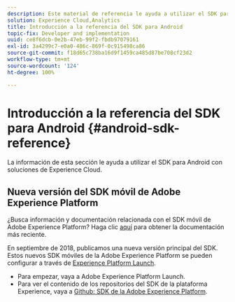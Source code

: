 ```yaml
---
description: Este material de referencia le ayuda a utilizar el SDK para Android para soluciones Experience Cloud.
solution: Experience Cloud,Analytics
title: Introducción a la referencia del SDK para Android
topic-fix: Developer and implementation
uuid: ce8f6dcb-0e2b-47eb-99f2-fbdb97079161
exl-id: 3a4299c7-e0a0-486c-869f-0c915498ca86
source-git-commit: f18d65c738ba16d9f1459ca485d87be708cf23d2
workflow-type: tm+mt
source-wordcount: '124'
ht-degree: 100%

---
```


# Introducción a la referencia del SDK para Android {#android-sdk-reference}

La información de esta sección le ayuda a utilizar el SDK para Android con soluciones de Experience Cloud.

## Nueva versión del SDK móvil de Adobe Experience Platform

¿Busca información y documentación relacionada con el SDK móvil de Adobe Experience Platform? Haga clic [aquí](https://aep-sdks.gitbook.io/docs/) para obtener la documentación más reciente.

En septiembre de 2018, publicamos una nueva versión principal del SDK. Estos nuevos SDK móviles de la Adobe Experience Platform se pueden configurar a través de [Experience Platform Launch](https://www.adobe.com/es/experience-platform/launch.html).

* Para empezar, vaya a Adobe Experience Platform Launch.
* Para ver el contenido de los repositorios del SDK de la plataforma Experience, vaya a [Github: SDK de la Adobe Experience Platform](https://github.com/Adobe-Marketing-Cloud/acp-sdks).
